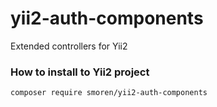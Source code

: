 # yii2-auth-components
Extended controllers for Yii2

### How to install to Yii2 project
```
composer require smoren/yii2-auth-components
```
